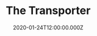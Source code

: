---
title: "The Transporter"
year: 2002
date: 2020-01-24T12:00:00.000Z
permalink: /almanac/movies/2020-01-24-the-transporter/index.html
rating: 3
---